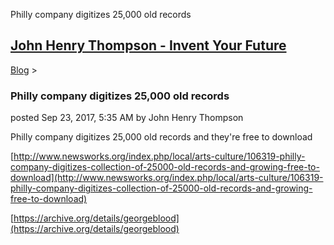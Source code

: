 Philly company digitizes 25,000 old records 

[John Henry Thompson - Invent Your Future](../index.html)
---------------------------------------------------------

    

[Blog](../z-blog-1.html)‎ > ‎

### Philly company digitizes 25,000 old records

posted Sep 23, 2017, 5:35 AM by John Henry Thompson

  

Philly company digitizes 25,000 old records and they're free to download

  

[http://www.newsworks.org/index.php/local/arts-culture/106319-philly-company-digitizes-collection-of-25000-old-records-and-growing-free-to-download](http://www.newsworks.org/index.php/local/arts-culture/106319-philly-company-digitizes-collection-of-25000-old-records-and-growing-free-to-download)

  

[https://archive.org/details/georgeblood](https://archive.org/details/georgeblood)

  

  

